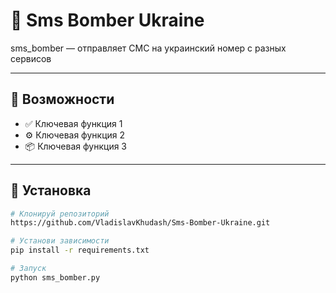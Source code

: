 # 🌟 Sms Bomber Ukraine

sms_bomber — отправляет СМС на украинский номер с разных сервисов

---

## 🚀 Возможности

- ✅ Ключевая функция 1  
- ⚙️ Ключевая функция 2  
- 📦 Ключевая функция 3  

---

## 🧰 Установка

```bash
# Клонируй репозиторий
https://github.com/VladislavKhudash/Sms-Bomber-Ukraine.git

# Установи зависимости
pip install -r requirements.txt

# Запуск
python sms_bomber.py

